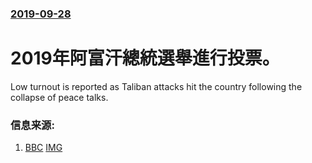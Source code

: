 ### [2019-09-28](/news/2019/09/28/index.md)

##### 
# 2019年阿富汗總統選舉進行投票。 

Low turnout is reported as Taliban attacks hit the country following the collapse of peace talks.


### 信息来源:

1. [BBC](https://www.bbc.co.uk/news/world-asia-49794057) [IMG](https://ichef.bbci.co.uk/images/ic/1024x576/p07pl0sj.jpg)
